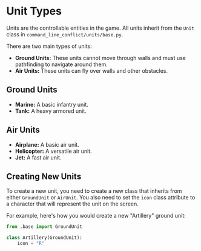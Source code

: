 # Unit Types

Units are the controllable entities in the game. All units inherit from the `Unit` class in `command_line_conflict/units/base.py`.

There are two main types of units:

*   **Ground Units:** These units cannot move through walls and must use pathfinding to navigate around them.
*   **Air Units:** These units can fly over walls and other obstacles.

## Ground Units

*   **Marine:** A basic infantry unit.
*   **Tank:** A heavy armored unit.

## Air Units

*   **Airplane:** A basic air unit.
*   **Helicopter:** A versatile air unit.
*   **Jet:** A fast air unit.

## Creating New Units

To create a new unit, you need to create a new class that inherits from either `GroundUnit` or `AirUnit`. You also need to set the `icon` class attribute to a character that will represent the unit on the screen.

For example, here's how you would create a new "Artillery" ground unit:

```python
from .base import GroundUnit

class Artillery(GroundUnit):
    icon = "R"
```
